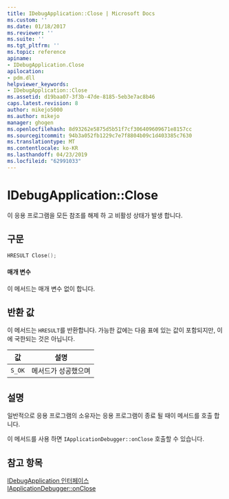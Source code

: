```yaml
---
title: IDebugApplication::Close | Microsoft Docs
ms.custom: ''
ms.date: 01/18/2017
ms.reviewer: ''
ms.suite: ''
ms.tgt_pltfrm: ''
ms.topic: reference
apiname:
- IDebugApplication.Close
apilocation:
- pdm.dll
helpviewer_keywords:
- IDebugApplication::Close
ms.assetid: d19baa07-3f3b-47de-8185-5eb3e7ac8b46
caps.latest.revision: 8
author: mikejo5000
ms.author: mikejo
manager: ghogen
ms.openlocfilehash: 8d93262e5875d5b51f7cf306409609671e8157cc
ms.sourcegitcommit: 94b3a052fb1229c7e7f8804b09c1d403385c7630
ms.translationtype: MT
ms.contentlocale: ko-KR
ms.lasthandoff: 04/23/2019
ms.locfileid: "62991033"
---
```

# <a name="idebugapplicationclose"></a>IDebugApplication::Close
이 응용 프로그램을 모든 참조를 해제 하 고 비활성 상태가 발생 합니다.  
  
## <a name="syntax"></a>구문  
  
```cpp
HRESULT Close();  
```  
  
#### <a name="parameters"></a>매개 변수  
 이 메서드는 매개 변수 없이 합니다.  
  
## <a name="return-value"></a>반환 값  
 이 메서드는 `HRESULT`를 반환합니다. 가능한 값에는 다음 표에 있는 값이 포함되지만, 이에 국한되는 것은 아닙니다.  
  
|값|설명|  
|-----------|-----------------|  
|`S_OK`|메서드가 성공했으며|  
  
## <a name="remarks"></a>설명  
 일반적으로 응용 프로그램의 소유자는 응용 프로그램이 종료 될 때이 메서드를 호출 합니다.  
  
 이 메서드를 사용 하면 `IApplicationDebugger::onClose` 호출할 수 있습니다.  
  
## <a name="see-also"></a>참고 항목  
 [IDebugApplication 인터페이스](../../winscript/reference/idebugapplication-interface.md)   
 [IApplicationDebugger::onClose](../../winscript/reference/iapplicationdebugger-onclose.md)
